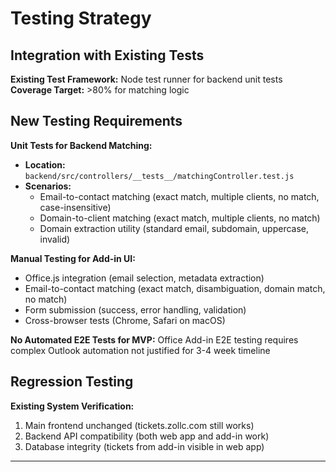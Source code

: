 # Testing Strategy

## Integration with Existing Tests

**Existing Test Framework:** Node test runner for backend unit tests
**Coverage Target:** >80% for matching logic

## New Testing Requirements

**Unit Tests for Backend Matching:**
- **Location:** `backend/src/controllers/__tests__/matchingController.test.js`
- **Scenarios:**
  - Email-to-contact matching (exact match, multiple clients, no match, case-insensitive)
  - Domain-to-client matching (exact match, multiple clients, no match)
  - Domain extraction utility (standard email, subdomain, uppercase, invalid)

**Manual Testing for Add-in UI:**
- Office.js integration (email selection, metadata extraction)
- Email-to-contact matching (exact match, disambiguation, domain match, no match)
- Form submission (success, error handling, validation)
- Cross-browser tests (Chrome, Safari on macOS)

**No Automated E2E Tests for MVP:** Office Add-in E2E testing requires complex Outlook automation not justified for 3-4 week timeline

## Regression Testing

**Existing System Verification:**
1. Main frontend unchanged (tickets.zollc.com still works)
2. Backend API compatibility (both web app and add-in work)
3. Database integrity (tickets from add-in visible in web app)

---
